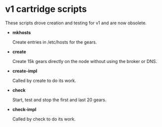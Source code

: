v1 cartridge scripts
=======

These scripts drove creation and testing for v1 and are now obsolete.

* __mkhosts__

  Create entries in /etc/hosts for the gears.

* __create__

  Create 15k gears directly on the node without using the broker or
  DNS.

* __create-impl__

  Called by create to do its work.

* __check__

  Start, test and stop the first and last 20 gears.

* __check-impl__

  Called by check to do its work.
